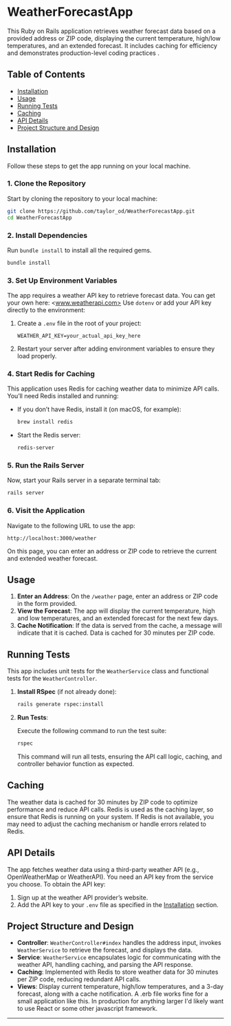 # WeatherForecastApp

This Ruby on Rails application retrieves weather forecast data based on a provided address or ZIP code, displaying the current temperature, high/low temperatures, and an extended forecast. It includes caching for efficiency and demonstrates production-level coding practices .

## Table of Contents

- [Installation](#installation)
- [Usage](#usage)
- [Running Tests](#running-tests)
- [Caching](#caching)
- [API Details](#api-details)
- [Project Structure and Design](#project-structure-and-design)

## Installation

Follow these steps to get the app running on your local machine.

### 1. Clone the Repository

Start by cloning the repository to your local machine:

```bash
git clone https://github.com/taylor_od/WeatherForecastApp.git
cd WeatherForecastApp
```

### 2. Install Dependencies

Run `bundle install` to install all the required gems.

```bash
bundle install
```

### 3. Set Up Environment Variables

The app requires a weather API key to retrieve forecast data. You can get your own here: <www.weatherapi.com> Use `dotenv` or add your API key directly to the environment:

1. Create a `.env` file in the root of your project:
   ```plaintext
   WEATHER_API_KEY=your_actual_api_key_here
   ```

2. Restart your server after adding environment variables to ensure they load properly.

### 4. Start Redis for Caching

This application uses Redis for caching weather data to minimize API calls. You’ll need Redis installed and running:

- If you don’t have Redis, install it (on macOS, for example):
  ```bash
  brew install redis
  ```

- Start the Redis server:
  ```bash
  redis-server
  ```

### 5. Run the Rails Server

Now, start your Rails server in a separate terminal tab:

```bash
rails server
```

### 6. Visit the Application

Navigate to the following URL to use the app:

```
http://localhost:3000/weather
```

On this page, you can enter an address or ZIP code to retrieve the current and extended weather forecast.

## Usage

1. **Enter an Address**: On the `/weather` page, enter an address or ZIP code in the form provided.
2. **View the Forecast**: The app will display the current temperature, high and low temperatures, and an extended forecast for the next few days.
3. **Cache Notification**: If the data is served from the cache, a message will indicate that it is cached. Data is cached for 30 minutes per ZIP code.

## Running Tests

This app includes unit tests for the `WeatherService` class and functional tests for the `WeatherController`.

1. **Install RSpec** (if not already done):

   ```bash
   rails generate rspec:install
   ```

2. **Run Tests**:

   Execute the following command to run the test suite:

   ```bash
   rspec
   ```

   This command will run all tests, ensuring the API call logic, caching, and controller behavior function as expected.

## Caching

The weather data is cached for 30 minutes by ZIP code to optimize performance and reduce API calls. Redis is used as the caching layer, so ensure that Redis is running on your system. If Redis is not available, you may need to adjust the caching mechanism or handle errors related to Redis.

## API Details

The app fetches weather data using a third-party weather API (e.g., OpenWeatherMap or WeatherAPI). You need an API key from the service you choose. To obtain the API key:

1. Sign up at the weather API provider’s website.
2. Add the API key to your `.env` file as specified in the [Installation](#installation) section.

## Project Structure and Design

- **Controller**: `WeatherController#index` handles the address input, invokes `WeatherService` to retrieve the forecast, and displays the data.
- **Service**: `WeatherService` encapsulates logic for communicating with the weather API, handling caching, and parsing the API response.
- **Caching**: Implemented with Redis to store weather data for 30 minutes per ZIP code, reducing redundant API calls.
- **Views**: Display current temperature, high/low temperatures, and a 3-day forecast, along with a cache notification. A .erb file works fine for a small application like this. In production for anything larger I'd likely want to use React or some other javascript framework.

---
